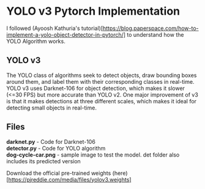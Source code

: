 # YOLO v3 Pytorch Implementation

I followed (Ayoosh Kathuria's tutorial)[https://blog.paperspace.com/how-to-implement-a-yolo-object-detector-in-pytorch/] to understand how the YOLO Algorithm works.

## YOLO v3
The YOLO class of algorithms seek to detect objects, draw bounding boxes around them, and label them with their corresponding classes in real-time. YOLO v3 uses Darknet-106 for object detection, which makes it slower (<=30 FPS) but more accurate than YOLO v2. One major improvement of v3 is that it makes detections at three different scales, which makes it ideal for detecting small objects in real-time.

## Files

**darknet.py** - Code for Darknet-106 </br>
**detector.py** - Code for YOLO algorithm </br>
**dog-cycle-car.png** - sample image to test the model. det folder also includes its predicted version </br>

Download the official pre-trained weights (here)[https://pjreddie.com/media/files/yolov3.weights]